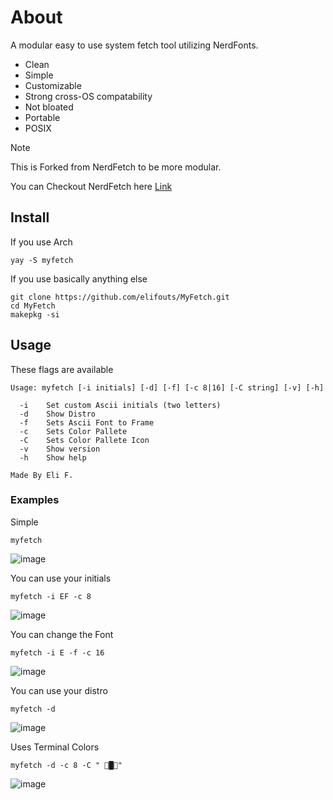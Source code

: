 
# About
A modular easy to use system fetch tool utilizing NerdFonts.
- Clean
- Simple
- Customizable
- Strong cross-OS compatability
- Not bloated
- Portable
- POSIX


> [!NOTE]
> This is Forked from NerdFetch to be more modular.
>
> You can Checkout NerdFetch here [Link](https://github.com/ThatOneCalculator/NerdFetch)

## Install

If you use Arch
```
yay -S myfetch
```
If you use basically anything else
```
git clone https://github.com/elifouts/MyFetch.git
cd MyFetch
makepkg -si
```
## Usage

These flags are available

```
Usage: myfetch [-i initials] [-d] [-f] [-c 8|16] [-C string] [-v] [-h]

  -i    Set custom Ascii initials (two letters)
  -d    Show Distro
  -f    Sets Ascii Font to Frame
  -c    Sets Color Pallete
  -C    Sets Color Pallete Icon
  -v    Show version
  -h    Show help

Made By Eli F.

```

### Examples

Simple
```
myfetch
```
![image](https://github.com/user-attachments/assets/bf8be407-8cb9-43f1-8667-a4854d9763a3)

You can use your initials
```
myfetch -i EF -c 8
```
![image](https://github.com/user-attachments/assets/6b442c10-dd10-4fe8-bc68-80c029c2ca57)

You can change the Font
```
myfetch -i E -f -c 16
```
![image](https://github.com/user-attachments/assets/f95facce-5bb6-4527-ad86-a85b172580ca)

You can use your distro
```
myfetch -d
```
![image](https://github.com/user-attachments/assets/1b74742a-6875-4818-a9aa-68466b58e23e)

Uses Terminal Colors
```
myfetch -d -c 8 -C " █"
```
![image](https://github.com/user-attachments/assets/6cee28c8-32d7-4e3a-8f0f-76a9f6856b45)
